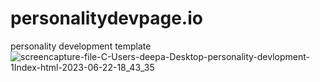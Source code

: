 # personalitydevpage.io
personality development template
![screencapture-file-C-Users-deepa-Desktop-personality-devlopment-1Index-html-2023-06-22-18_43_35](https://github.com/Radhika-Bhavar/personalitydevpage.io/assets/134690119/87591d66-d755-4055-acdf-a1cbc11e2882)
